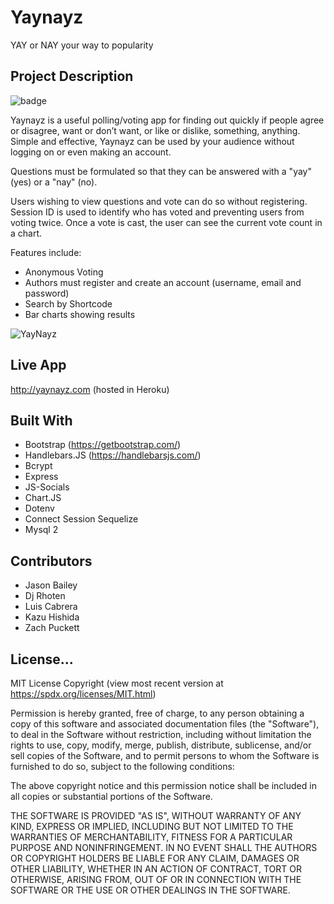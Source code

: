 # Yaynayz
YAY or NAY your way to popularity

## Project Description
![badge](https://img.shields.io/badge/license-MIT-blue)

Yaynayz is a useful polling/voting app for finding out quickly if people agree or disagree, want or don’t want, or like or dislike, something, anything. Simple and effective, Yaynayz can be used by your audience without logging on or even making an account.

Questions must be formulated so that they can be answered with a "yay" (yes) or a "nay" (no).

Users wishing to view questions and vote can do so without registering. Session ID is used to identify who has voted and preventing users from voting twice. Once a vote is cast, the user can see the current vote count in a chart.

Features include:
- Anonymous Voting
- Authors must register and create an account (username, email and password)
- Search by Shortcode
- Bar charts showing results

![YayNayz](https://user-images.githubusercontent.com/54341829/120085854-23556a00-c0a1-11eb-940a-907999d161a7.gif)

## Live App
http://yaynayz.com (hosted in Heroku)

## Built With
* Bootstrap  (https://getbootstrap.com/)
* Handlebars.JS (https://handlebarsjs.com/)
* Bcrypt
* Express
* JS-Socials
* Chart.JS
* Dotenv
* Connect Session Sequelize
* Mysql 2

## Contributors
* Jason Bailey
* Dj Rhoten 
* Luis Cabrera
* Kazu Hishida
* Zach Puckett

## License...
MIT License Copyright
(view most recent version at https://spdx.org/licenses/MIT.html)

Permission is hereby granted, free of charge, to any person obtaining a copy 
of this software and associated documentation files (the "Software"), to deal 
in the Software without restriction, including without limitation the rights 
to use, copy, modify, merge, publish, distribute, sublicense, and/or sell 
copies of the Software, and to permit persons to whom the Software is 
furnished to do so, subject to the following conditions:

The above copyright notice and this permission notice shall be included in all 
copies or substantial portions of the Software.

THE SOFTWARE IS PROVIDED "AS IS", WITHOUT WARRANTY OF ANY KIND, EXPRESS OR 
IMPLIED, INCLUDING BUT NOT LIMITED TO THE WARRANTIES OF MERCHANTABILITY, 
FITNESS FOR A PARTICULAR PURPOSE AND NONINFRINGEMENT. IN NO EVENT SHALL THE 
AUTHORS OR COPYRIGHT HOLDERS BE LIABLE FOR ANY CLAIM, DAMAGES OR OTHER 
LIABILITY, WHETHER IN AN ACTION OF CONTRACT, TORT OR OTHERWISE, ARISING FROM, 
OUT OF OR IN CONNECTION WITH THE SOFTWARE OR THE USE OR OTHER DEALINGS IN THE 
SOFTWARE.
